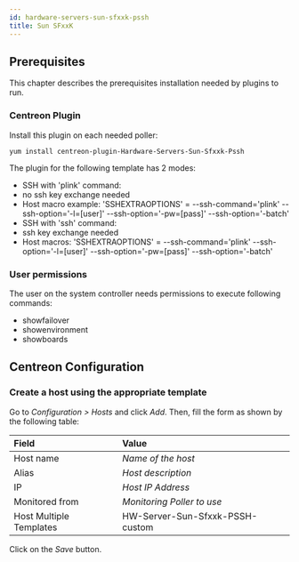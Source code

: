 ```yaml
---
id: hardware-servers-sun-sfxxk-pssh
title: Sun SFxxK
---
```


## Prerequisites

This chapter describes the prerequisites installation needed by plugins to run.

### Centreon Plugin

Install this plugin on each needed poller:

``` shell
yum install centreon-plugin-Hardware-Servers-Sun-Sfxxk-Pssh
```

The plugin for the following template has 2 modes:

- SSH with 'plink' command:
- no ssh key exchange needed
- Host macro example: 'SSHEXTRAOPTIONS' = --ssh-command='plink'
--ssh-option='-l=\[user\]' --ssh-option='-pw=\[pass\]'
--ssh-option='-batch'
- SSH with 'ssh' command:
- ssh key exchange needed
- Host macros: 'SSHEXTRAOPTIONS' = --ssh-command='plink'
--ssh-option='-l=\[user\]' --ssh-option='-pw=\[pass\]'
--ssh-option='-batch'

### User permissions

The user on the system controller needs permissions to execute following
commands:

- showfailover
- showenvironment
- showboards

## Centreon Configuration

### Create a host using the appropriate template

Go to *Configuration \> Hosts* and click *Add*. Then, fill the form as shown by
the following table:

| Field                                | Value                           |
| :----------------------------------- | :------------------------------ |
| Host name                            | *Name of the host*              |
| Alias                                | *Host description*              |
| IP                                   | *Host IP Address*               |
| Monitored from                       | *Monitoring Poller to use*      |
| Host Multiple Templates              | HW-Server-Sun-Sfxxk-PSSH-custom |

Click on the *Save* button.

